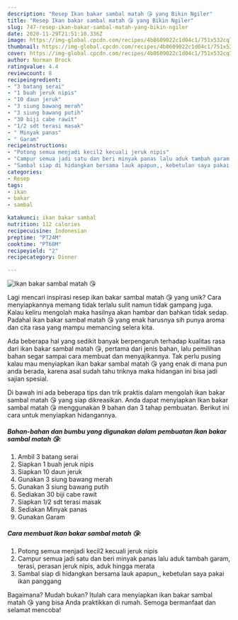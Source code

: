 ```yaml
---
description: "Resep Ikan bakar sambal matah 😘 yang Bikin Ngiler"
title: "Resep Ikan bakar sambal matah 😘 yang Bikin Ngiler"
slug: 747-resep-ikan-bakar-sambal-matah-yang-bikin-ngiler
date: 2020-11-29T21:51:10.336Z
image: https://img-global.cpcdn.com/recipes/4b8609022c1d04c1/751x532cq70/ikan-bakar-sambal-matah-😘-foto-resep-utama.jpg
thumbnail: https://img-global.cpcdn.com/recipes/4b8609022c1d04c1/751x532cq70/ikan-bakar-sambal-matah-😘-foto-resep-utama.jpg
cover: https://img-global.cpcdn.com/recipes/4b8609022c1d04c1/751x532cq70/ikan-bakar-sambal-matah-😘-foto-resep-utama.jpg
author: Norman Brock
ratingvalue: 4.4
reviewcount: 8
recipeingredient:
- "3 batang serai"
- "1 buah jeruk nipis"
- "10 daun jeruk"
- "3 siung bawang merah"
- "3 siung bawang putih"
- "30 biji cabe rawit"
- "1/2 sdt terasi masak"
- " Minyak panas"
- " Garam"
recipeinstructions:
- "Potong semua menjadi kecil2 kecuali jeruk nipis"
- "Campur semua jadi satu dan beri minyak panas lalu aduk tambah garam, terasi, perasan jeruk nipis, aduk hingga merata"
- "Sambal siap di hidangkan bersama lauk apapun,, kebetulan saya pakai ikan panggang"
categories:
- Resep
tags:
- ikan
- bakar
- sambal

katakunci: ikan bakar sambal 
nutrition: 112 calories
recipecuisine: Indonesian
preptime: "PT24M"
cooktime: "PT60M"
recipeyield: "2"
recipecategory: Dinner

---
```



![Ikan bakar sambal matah 😘](https://img-global.cpcdn.com/recipes/4b8609022c1d04c1/751x532cq70/ikan-bakar-sambal-matah-😘-foto-resep-utama.jpg)

Lagi mencari inspirasi resep ikan bakar sambal matah 😘 yang unik? Cara menyiapkannya memang tidak terlalu sulit namun tidak gampang juga. Kalau keliru mengolah maka hasilnya akan hambar dan bahkan tidak sedap. Padahal ikan bakar sambal matah 😘 yang enak harusnya sih punya aroma dan cita rasa yang mampu memancing selera kita.



Ada beberapa hal yang sedikit banyak berpengaruh terhadap kualitas rasa dari ikan bakar sambal matah 😘, pertama dari jenis bahan, lalu pemilihan bahan segar sampai cara membuat dan menyajikannya. Tak perlu pusing kalau mau menyiapkan ikan bakar sambal matah 😘 yang enak di mana pun anda berada, karena asal sudah tahu triknya maka hidangan ini bisa jadi sajian spesial.


Di bawah ini ada beberapa tips dan trik praktis dalam mengolah ikan bakar sambal matah 😘 yang siap dikreasikan. Anda dapat menyiapkan Ikan bakar sambal matah 😘 menggunakan 9 bahan dan 3 tahap pembuatan. Berikut ini cara untuk menyiapkan hidangannya.

<!--inarticleads1-->

##### Bahan-bahan dan bumbu yang digunakan dalam pembuatan Ikan bakar sambal matah 😘:

1. Ambil 3 batang serai
1. Siapkan 1 buah jeruk nipis
1. Siapkan 10 daun jeruk
1. Gunakan 3 siung bawang merah
1. Gunakan 3 siung bawang putih
1. Sediakan 30 biji cabe rawit
1. Siapkan 1/2 sdt terasi masak
1. Sediakan  Minyak panas
1. Gunakan  Garam




<!--inarticleads2-->

##### Cara membuat Ikan bakar sambal matah 😘:

1. Potong semua menjadi kecil2 kecuali jeruk nipis
1. Campur semua jadi satu dan beri minyak panas lalu aduk tambah garam, terasi, perasan jeruk nipis, aduk hingga merata
1. Sambal siap di hidangkan bersama lauk apapun,, kebetulan saya pakai ikan panggang




Bagaimana? Mudah bukan? Itulah cara menyiapkan ikan bakar sambal matah 😘 yang bisa Anda praktikkan di rumah. Semoga bermanfaat dan selamat mencoba!
